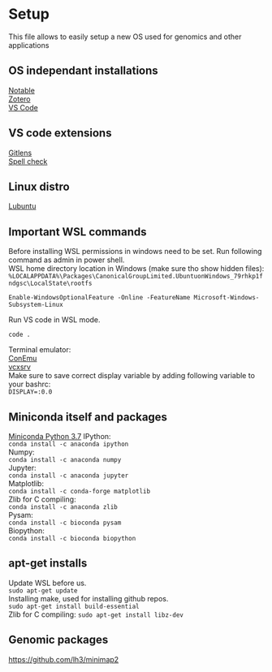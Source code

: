 # Setup 
This file allows to easily setup a new OS used for genomics and other applications
## OS independant installations
[Notable](https://github.com/notable/notable)  
[Zotero](https://www.zotero.org/download/)  
[VS Code](https://code.visualstudio.com/)

## VS code extensions
[Gitlens](https://marketplace.visualstudio.com/items?itemName=eamodio.gitlens)  
[Spell check](https://marketplace.visualstudio.com/items?itemName=streetsidesoftware.code-spell-checker)

## Linux distro
[Lubuntu](https://lubuntu.net/)

## Important WSL commands
Before installing WSL permissions in windows need to be set. Run following command as admin in power shell.  
WSL home directory location in Windows (make sure tho show hidden files):  
```%LOCALAPPDATA%\Packages\CanonicalGroupLimited.UbuntuonWindows_79rhkp1fndgsc\LocalState\rootfs```  
```
Enable-WindowsOptionalFeature -Online -FeatureName Microsoft-Windows-Subsystem-Linux
```  
Run VS code in WSL mode.  
```
code .
```
Terminal emulator:  
[ConEmu](https://www.fosshub.com/ConEmu.html)  
[vcxsrv](https://sourceforge.net/projects/vcxsrv/)  
Make sure to save correct display variable by adding following variable to your bashrc:  
```DISPLAY=:0.0```  


## Miniconda itself and packages
[Miniconda Python 3.7](https://docs.conda.io/en/latest/miniconda.html)
IPython:  
```conda install -c anaconda ipython```    
Numpy:  
```conda install -c anaconda numpy```  
Jupyter:  
```conda install -c anaconda jupyter```   
Matplotlib:  
```conda install -c conda-forge matplotlib```  
Zlib for C compiling:  
```conda install -c anaconda zlib  ```  
Pysam:  
```conda install -c bioconda pysam```  
Biopython:  
```conda install -c bioconda biopython```  

## apt-get installs
Update WSL before us.  
```sudo apt-get update```  
Installing make, used for installing github repos.  
```sudo apt-get install build-essential```  
Zlib for C compiling:
```sudo apt-get install libz-dev```  
 
## Genomic packages
https://github.com/lh3/minimap2
